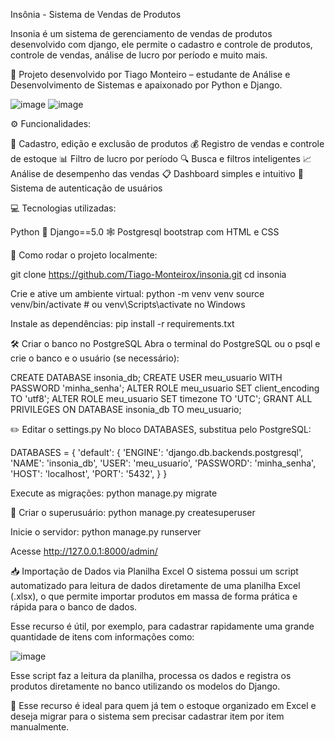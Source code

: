 Insônia - Sistema de Vendas de Produtos

Insonia é um sistema de gerenciamento de vendas de produtos desenvolvido com django, ele permite o cadastro e controle de produtos, controle de vendas, análise de lucro por período e muito mais.

🚀 Projeto desenvolvido por Tiago Monteiro – estudante de Análise e Desenvolvimento de Sistemas e apaixonado por Python e Django.

![image](https://github.com/user-attachments/assets/fcd61bad-3a55-4d7e-bc96-64a2ea7bd81b)
![image](https://github.com/user-attachments/assets/73577720-e040-47cb-9389-7860eb3d32cf)

⚙️ Funcionalidades:

🧾 Cadastro, edição e exclusão de produtos
💰 Registro de vendas e controle de estoque
📊 Filtro de lucro por período
🔍 Busca e filtros inteligentes
📈 Análise de desempenho das vendas
📋 Dashboard simples e intuitivo
🔐 Sistema de autenticação de usuários

💻 Tecnologias utilizadas:

Python 🐍
Django==5.0 🕸️
Postgresql
bootstrap com HTML e CSS

🚧 Como rodar o projeto localmente:

git clone https://github.com/Tiago-Monteirox/insonia.git
cd insonia

Crie e ative um ambiente virtual:
python -m venv venv
source venv/bin/activate  # ou venv\Scripts\activate no Windows

Instale as dependências:
pip install -r requirements.txt

🛠️ Criar o banco no PostgreSQL
Abra o terminal do PostgreSQL ou o psql e crie o banco e o usuário (se necessário):

CREATE DATABASE insonia_db;
CREATE USER meu_usuario WITH PASSWORD 'minha_senha';
ALTER ROLE meu_usuario SET client_encoding TO 'utf8';
ALTER ROLE meu_usuario SET timezone TO 'UTC';
GRANT ALL PRIVILEGES ON DATABASE insonia_db TO meu_usuario;

✏️ Editar o settings.py
No bloco DATABASES, substitua pelo PostgreSQL:

DATABASES = {
    'default': {
        'ENGINE': 'django.db.backends.postgresql',
        'NAME': 'insonia_db',
        'USER': 'meu_usuario',
        'PASSWORD': 'minha_senha',
        'HOST': 'localhost',
        'PORT': '5432',
    }
}


Execute as migrações:
python manage.py migrate

 🔐 Criar o superusuário:
python manage.py createsuperuser

Inicie o servidor: 
python manage.py runserver

Acesse http://127.0.0.1:8000/admin/

📥 Importação de Dados via Planilha Excel
O sistema possui um script automatizado para leitura de dados diretamente de uma planilha Excel (.xlsx), o que permite importar produtos em massa de forma prática e rápida para o banco de dados.

Esse recurso é útil, por exemplo, para cadastrar rapidamente uma grande quantidade de itens com informações como:

![image](https://github.com/user-attachments/assets/867d1379-784b-4274-a1dd-e1a7ba14ac4b)

Esse script faz a leitura da planilha, processa os dados e registra os produtos diretamente no banco utilizando os modelos do Django.

🧠 Esse recurso é ideal para quem já tem o estoque organizado em Excel e deseja migrar para o sistema sem precisar cadastrar item por item manualmente.




